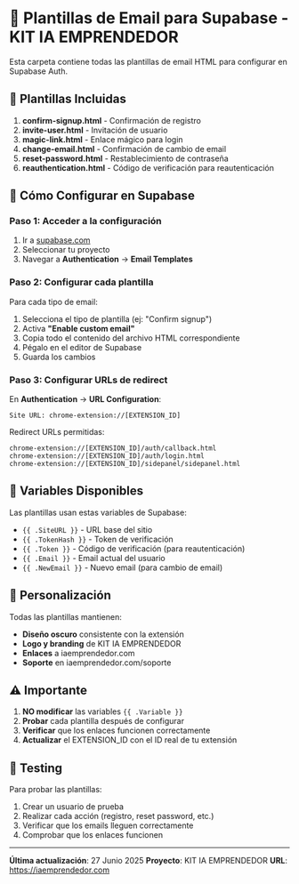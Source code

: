 # 📧 Plantillas de Email para Supabase - KIT IA EMPRENDEDOR

Esta carpeta contiene todas las plantillas de email HTML para configurar en Supabase Auth.

## 🎯 Plantillas Incluidas

1. **confirm-signup.html** - Confirmación de registro
2. **invite-user.html** - Invitación de usuario
3. **magic-link.html** - Enlace mágico para login
4. **change-email.html** - Confirmación de cambio de email
5. **reset-password.html** - Restablecimiento de contraseña
6. **reauthentication.html** - Código de verificación para reautenticación

## 🔧 Cómo Configurar en Supabase

### Paso 1: Acceder a la configuración
1. Ir a [supabase.com](https://supabase.com)
2. Seleccionar tu proyecto
3. Navegar a **Authentication** → **Email Templates**

### Paso 2: Configurar cada plantilla
Para cada tipo de email:

1. Selecciona el tipo de plantilla (ej: "Confirm signup")
2. Activa **"Enable custom email"**
3. Copia todo el contenido del archivo HTML correspondiente
4. Pégalo en el editor de Supabase
5. Guarda los cambios

### Paso 3: Configurar URLs de redirect
En **Authentication** → **URL Configuration**:

```
Site URL: chrome-extension://[EXTENSION_ID]
```

Redirect URLs permitidas:
```
chrome-extension://[EXTENSION_ID]/auth/callback.html
chrome-extension://[EXTENSION_ID]/auth/login.html
chrome-extension://[EXTENSION_ID]/sidepanel/sidepanel.html
```

## 📝 Variables Disponibles

Las plantillas usan estas variables de Supabase:

- `{{ .SiteURL }}` - URL base del sitio
- `{{ .TokenHash }}` - Token de verificación
- `{{ .Token }}` - Código de verificación (para reautenticación)
- `{{ .Email }}` - Email actual del usuario
- `{{ .NewEmail }}` - Nuevo email (para cambio de email)

## 🎨 Personalización

Todas las plantillas mantienen:
- **Diseño oscuro** consistente con la extensión
- **Logo y branding** de KIT IA EMPRENDEDOR
- **Enlaces** a iaemprendedor.com
- **Soporte** en iaemprendedor.com/soporte

## ⚠️ Importante

1. **NO modificar** las variables `{{ .Variable }}`
2. **Probar** cada plantilla después de configurar
3. **Verificar** que los enlaces funcionen correctamente
4. **Actualizar** el EXTENSION_ID con el ID real de tu extensión

## 🧪 Testing

Para probar las plantillas:
1. Crear un usuario de prueba
2. Realizar cada acción (registro, reset password, etc.)
3. Verificar que los emails lleguen correctamente
4. Comprobar que los enlaces funcionen

---

**Última actualización**: 27 Junio 2025
**Proyecto**: KIT IA EMPRENDEDOR
**URL**: https://iaemprendedor.com